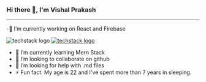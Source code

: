 ### Hi there 👋, I'm Vishal Prakash 
<hr />

-🔭 I’m currently working on React and Firebase

![techstack logo](https://readme-components.vercel.app/api?component=logo&logo=react&text=true&animation=spin) [![techstack logo](https://readme-components.vercel.app/api?component=logo&logo=firebase)]()

- 🌱 I’m currently learning Mern Stack
- 👯 I’m looking to collaborate on github
- 🤔 I’m looking for help with .md files
- ⚡ Fun fact: My age is 22 and I've spent more than 7 years in sleeping.

